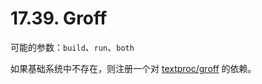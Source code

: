 # 17.39. Groff

可能的参数：`build`、`run`、`both`

如果基础系统中不存在，则注册一个对 [textproc/groff](https://cgit.freebsd.org/ports/tree/textproc/groff/pkg-descr) 的依赖。

